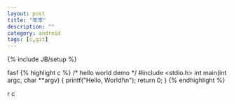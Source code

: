 ```yaml
---
layout: post
title: "笨笨"
description: ""
category: android
tags: [c,git]
---
```

{% include JB/setup %}


fasf
{% highlight c %}
/* hello world demo */
#include <stdio.h>
int main(int argc, char **argv)
{
    printf("Hello, World!\n");
    return 0;
}
{% endhighlight %}

r
c

